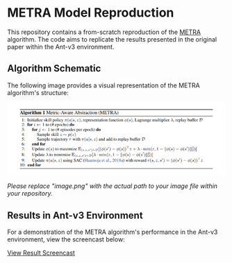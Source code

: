 # METRA Model Reproduction

This repository contains a from-scratch reproduction of the [METRA](https://arxiv.org/abs/2310.08887) algorithm. The code aims to replicate the results presented in the original paper within the Ant-v3 environment.

## Algorithm Schematic

The following image provides a visual representation of the METRA algorithm's structure:

![Schematic of METRA Algorithm](image.png)

*Please replace "image.png" with the actual path to your image file within your repository.*

## Results in Ant-v3 Environment

For a demonstration of the METRA algorithm's performance in the Ant-v3 environment, view the screencast below:

[View Result Screencast](<../Videos/Screencasts/Screencast from 2023년 11월 08일 19시 18분 06초.webm>)